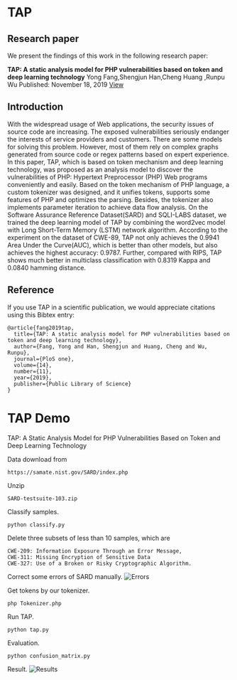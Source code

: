 # TAP

## Research paper

We present the findings of this work in the following research paper:

**TAP: A static analysis model for PHP vulnerabilities based on token and deep learning technology**
Yong Fang,Shengjun Han,Cheng Huang ,Runpu Wu
Published: November 18, 2019
[View](https://doi.org/10.1371/journal.pone.0225196)

## Introduction

With the widespread usage of Web applications, the security issues of source code are increasing. The exposed vulnerabilities seriously endanger the interests of service providers and customers. There are some models for solving this problem. However, most of them rely on complex graphs generated from source code or regex patterns based on expert experience. In this paper, TAP, which is based on token mechanism and deep learning technology, was proposed as an analysis model to discover the vulnerabilities of PHP: Hypertext Preprocessor (PHP) Web programs conveniently and easily. Based on the token mechanism of PHP language, a custom tokenizer was designed, and it unifies tokens, supports some features of PHP and optimizes the parsing. Besides, the tokenizer also implements parameter iteration to achieve data flow analysis. On the Software Assurance Reference Dataset(SARD) and SQLI-LABS dataset, we trained the deep learning model of TAP by combining the word2vec model with Long Short-Term Memory (LSTM) network algorithm. According to the experiment on the dataset of CWE-89, TAP not only achieves the 0.9941 Area Under the Curve(AUC), which is better than other models, but also achieves the highest accuracy: 0.9787. Further, compared with RIPS, TAP shows much better in multiclass classification with 0.8319 Kappa and 0.0840 hamming distance.


## Reference

If you use TAP in a scientific publication, we would appreciate citations using this Bibtex entry:

```
@article{fang2019tap,
  title={TAP: A static analysis model for PHP vulnerabilities based on token and deep learning technology},
  author={Fang, Yong and Han, Shengjun and Huang, Cheng and Wu, Runpu},
  journal={PloS one},
  volume={14},
  number={11},
  year={2019},
  publisher={Public Library of Science}
}
```

# TAP Demo

TAP: A Static Analysis Model for PHP Vulnerabilities Based on Token and Deep Learning Technology


Data download from
```
https://samate.nist.gov/SARD/index.php
```

Unzip 
```
SARD-testsuite-103.zip
```
 
Classify samples.
```
python classify.py
```

Delete three subsets of less than 10 samples, which are
```
CWE-209: Information Exposure Through an Error Message, 
CWE-311: Missing Encryption of Sensitive Data 
CWE-327: Use of a Broken or Risky Cryptographic Algorithm.
```

Correct some errors of SARD manually. 
![Errors](./sarderrors.png) 

Get tokens by our tokenizer.
```
php Tokenizer.php
```

Run TAP.
```
python tap.py
```

Evaluation.
```
python confusion_matrix.py
```

Result.
![Results](./result/tapcmNor.png)
